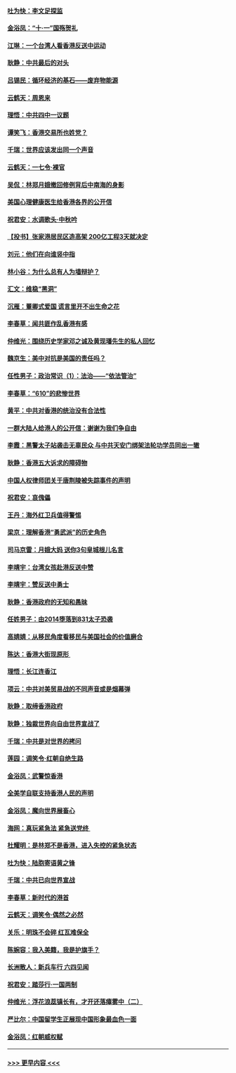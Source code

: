 #### [吐为快：李文足探监](../pages/nsc993/n11509622.md?t=09101022) 
#### [金浴凤：“十‧一”国殇贺礼](../pages/nsc993/n11509593.md?t=09101022) 
#### [江琳：一个台湾人看香港反送中运动](../pages/nsc993/n11509211.md?t=09101022) 
#### [耿静：中共最后的对头](../pages/nsc993/n11508308.md?t=09101022) 
#### [吕锡民：循环经济的基石——废弃物能源](../pages/nsc993/n11508212.md?t=09101022) 
#### [云鹤天：周恩来](../pages/nsc993/n11508055.md?t=09101022) 
#### [理悟：中共四中一议题](../pages/nsc993/n11507782.md?t=09101022) 
#### [谭笑飞：香港交易所也姓党？](../pages/nsc993/n11507753.md?t=09101022) 
#### [千瑞：世界应该发出同一个声音](../pages/nsc993/n11507290.md?t=09101022) 
#### [云鹤天：一七令‧裸官](../pages/nsc993/n11507177.md?t=09101022) 
#### [吴侃：林郑月娥撤回修例背后中南海的身影](../pages/nsc993/n11506876.md?t=09101022) 
#### [美国心理健康医生给香港各界的公开信](../pages/nsc993/n11506809.md?t=09101022) 
#### [祝君安：水调歌头‧中秋吟](../pages/nsc993/n11506758.md?t=09101022) 
#### [【投书】张家港居民区造高架 200亿工程3天就决定](../pages/nsc993/n11506682.md?t=09101022) 
#### [刘元：他们在向谁竖中指](../pages/nsc993/n11505384.md?t=09101022) 
#### [林小谷：为什么总有人为墙辩护？](../pages/nsc993/n11505226.md?t=09101022) 
#### [汇文：维稳“黑洞”](../pages/nsc993/n11504347.md?t=09101022) 
#### [沉雁：董卿式爱国 谎言里开不出生命之花](../pages/nsc993/n11503215.md?t=09101022) 
#### [李春草：闻共匪作乱香港有感](../pages/nsc993/n11503072.md?t=09101022) 
#### [仲维光：围绕历史学家邓之诚及黄现璠先生的私人回忆](../pages/nsc993/n11501330.md?t=09101022) 
#### [魏京生：美中对抗是美国的责任吗？](../pages/nsc993/n11500723.md?t=09101022) 
#### [任性男子：政治常识（1）：法治——“依法管治”](../pages/nsc993/n11500791.md?t=09101022) 
#### [李春草：“610”的悲惨世界](../pages/nsc993/n11501141.md?t=09101022) 
#### [黄平：中共对香港的统治没有合法性](../pages/nsc993/n11499473.md?t=09101022) 
#### [一群大陆人给港人的公开信：谢谢为我们争自由](../pages/nsc993/n11500402.md?t=09101022) 
#### [李霞：黑警太子站袭击无辜民众 与中共天安门绑架法轮功学员同出一辙](../pages/nsc993/n11499805.md?t=09101022) 
#### [耿静：香港五大诉求的障碍物](../pages/nsc993/n11497578.md?t=09101022) 
#### [中国人权律师团关于唐荆陵被失踪事件的声明](../pages/nsc993/n11500014.md?t=09101022) 
#### [祝君安：哀傀儡](../pages/nsc993/n11499776.md?t=09101022) 
#### [王丹：海外红卫兵值得警惕](../pages/nsc993/n11498138.md?t=09101022) 
#### [梁京：理解香港“勇武派”的历史角色](../pages/nsc993/n11498006.md?t=09101022) 
#### [司马京雷：月娥大妈  送你3句皇城根儿名言](../pages/nsc993/n11497885.md?t=09101022) 
#### [李靖宇：台湾女孩赴港反送中赞](../pages/nsc993/n11497721.md?t=09101022) 
#### [李靖宇：赞反送中勇士](../pages/nsc993/n11497452.md?t=09101022) 
#### [耿静：香港政府的无知和愚昧](../pages/nsc993/n11494238.md?t=09101022) 
#### [任姓男子：由2014堕落到831太子恐袭](../pages/nsc993/n11496683.md?t=09101022) 
#### [高婧婧：从移民角度看移民与美国社会的价值磨合](../pages/nsc993/n11495757.md?t=09101022) 
#### [陈达：香港大街现原形 ](../pages/nsc993/n11495441.md?t=09101022) 
#### [理悟：长江连香江](../pages/nsc993/n11495377.md?t=09101022) 
#### [项云：中共对美贸易战的不同声音或是烟幕弹](../pages/nsc993/n11494929.md?t=09101022) 
#### [耿静：取缔香港政府](../pages/nsc993/n11494218.md?t=09101022) 
#### [耿静：独裁世界向自由世界宣战了](../pages/nsc993/n11494190.md?t=09101022) 
#### [千瑞：中共是对世界的拷问](../pages/nsc993/n11493021.md?t=09101022) 
#### [莲园：调笑令‧红朝自绝生路](../pages/nsc993/n11493011.md?t=09101022) 
#### [金浴凤：武警惊香港](../pages/nsc993/n11492994.md?t=09101022) 
#### [全美学自联支持香港人民的声明](../pages/nsc993/n11492630.md?t=09101022) 
#### [金浴凤：魔向世界展畜心](../pages/nsc993/n11492599.md?t=09101022) 
#### [海网：真玩紧急法 紧急送党终 ](../pages/nsc993/n11492535.md?t=09101022) 
#### [杜耀明：是林郑不是香港，进入失控的紧急状态](../pages/nsc993/n11491420.md?t=09101022) 
#### [吐为快：陆胞寄语黄之锋](../pages/nsc993/n11491117.md?t=09101022) 
#### [千瑞：中共已向世界宣战](../pages/nsc993/n11490123.md?t=09101022) 
#### [李春草：新时代的港首](../pages/nsc993/n11489864.md?t=09101022) 
#### [云鹤天：调笑令·偶然之必然](../pages/nsc993/n11489701.md?t=09101022) 
#### [关乐：明珠不会碎 红瓦难保全](../pages/nsc993/n11489647.md?t=09101022) 
#### [陈婉容：我入美籍，我是护旗手？](../pages/nsc993/n11487908.md?t=09101022) 
#### [长洲散人：新兵车行 六四见闻](../pages/nsc993/n11487729.md?t=09101022) 
#### [祝君安：踏莎行‧一国两制](../pages/nsc993/n11487699.md?t=09101022) 
#### [仲维光：浮花浪蕊镇长有，才开还落瘴雾中（二）](../pages/nsc993/n11483286.md?t=09101022) 
#### [严比尔：中国留学生正展现中国形象最血色一面](../pages/nsc993/n11485145.md?t=09101022) 
#### [金浴凤：红朝威权赋](../pages/nsc993/n11485191.md?t=09101022) 

----
#### [ >>> 更早内容 <<< ](../indexes/nsc993-earlier.md)
